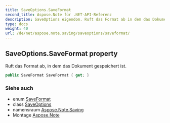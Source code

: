 ```yaml
---
title: SaveOptions.SaveFormat
second_title: Aspose.Note für .NET-API-Referenz
description: SaveOptions eigendom. Ruft das Format ab in dem das Dokument gespeichert ist.
type: docs
weight: 40
url: /de/net/aspose.note.saving/saveoptions/saveformat/
---
```

## SaveOptions.SaveFormat property

Ruft das Format ab, in dem das Dokument gespeichert ist.

```csharp
public SaveFormat SaveFormat { get; }
```

### Siehe auch

* enum [SaveFormat](../../../aspose.note/saveformat/)
* class [SaveOptions](../)
* namensraum [Aspose.Note.Saving](../../saveoptions/)
* Montage [Aspose.Note](../../../)


